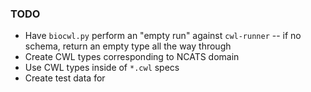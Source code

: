 ### TODO
* Have `biocwl.py` perform an "empty run" against `cwl-runner` -- if no schema, return an empty type all the way through
* Create CWL types corresponding to NCATS domain
* Use CWL types inside of `*.cwl` specs
* Create test data for